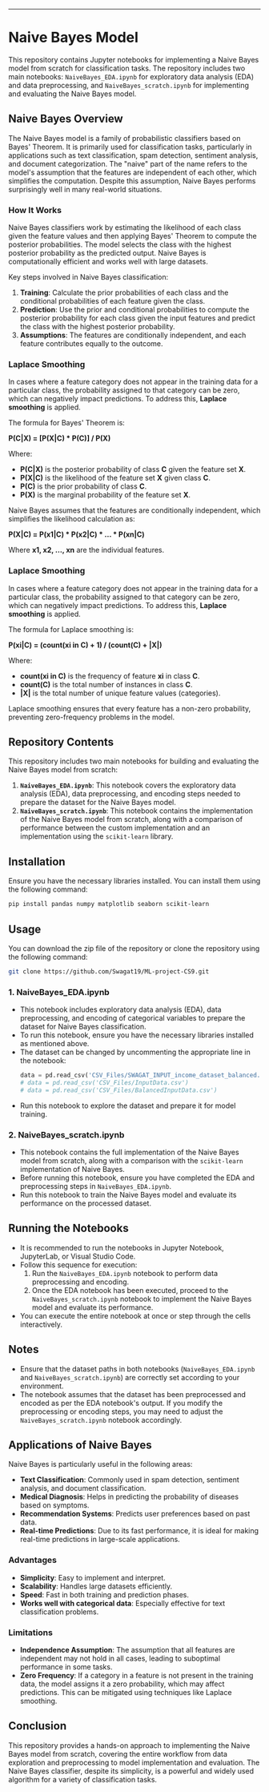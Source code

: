 ---
# Naive Bayes Model
This repository contains Jupyter notebooks for implementing a Naive Bayes model from scratch for classification tasks. The repository includes two main notebooks: `NaiveBayes_EDA.ipynb` for exploratory data analysis (EDA) and data preprocessing, and `NaiveBayes_scratch.ipynb` for implementing and evaluating the Naive Bayes model.

## Naive Bayes Overview

The Naive Bayes model is a family of probabilistic classifiers based on Bayes' Theorem. It is primarily used for classification tasks, particularly in applications such as text classification, spam detection, sentiment analysis, and document categorization. The "naive" part of the name refers to the model's assumption that the features are independent of each other, which simplifies the computation. Despite this assumption, Naive Bayes performs surprisingly well in many real-world situations.

### How It Works

Naive Bayes classifiers work by estimating the likelihood of each class given the feature values and then applying Bayes' Theorem to compute the posterior probabilities. The model selects the class with the highest posterior probability as the predicted output. Naive Bayes is computationally efficient and works well with large datasets.

Key steps involved in Naive Bayes classification:
1. **Training**: Calculate the prior probabilities of each class and the conditional probabilities of each feature given the class.
2. **Prediction**: Use the prior and conditional probabilities to compute the posterior probability for each class given the input features and predict the class with the highest posterior probability.
3. **Assumptions**: The features are conditionally independent, and each feature contributes equally to the outcome.

### Laplace Smoothing

In cases where a feature category does not appear in the training data for a particular class, the probability assigned to that category can be zero, which can negatively impact predictions. To address this, **Laplace smoothing** is applied.



The formula for Bayes' Theorem is:

**P(C|X) = [P(X|C) * P(C)] / P(X)**

Where:
- **P(C|X)** is the posterior probability of class **C** given the feature set **X**.
- **P(X|C)** is the likelihood of the feature set **X** given class **C**.
- **P(C)** is the prior probability of class **C**.
- **P(X)** is the marginal probability of the feature set **X**.

Naive Bayes assumes that the features are conditionally independent, which simplifies the likelihood calculation as:

**P(X|C) = P(x1|C) * P(x2|C) * ... * P(xn|C)**

Where **x1, x2, ..., xn** are the individual features.

### Laplace Smoothing

In cases where a feature category does not appear in the training data for a particular class, the probability assigned to that category can be zero, which can negatively impact predictions. To address this, **Laplace smoothing** is applied.

The formula for Laplace smoothing is:

**P(xi|C) = (count(xi in C) + 1) / (count(C) + |X|)**

Where:
- **count(xi in C)** is the frequency of feature **xi** in class **C**.
- **count(C)** is the total number of instances in class **C**.
- **|X|** is the total number of unique feature values (categories).

Laplace smoothing ensures that every feature has a non-zero probability, preventing zero-frequency problems in the model.

## Repository Contents

This repository includes two main notebooks for building and evaluating the Naive Bayes model from scratch:

1. **`NaiveBayes_EDA.ipynb`**: This notebook covers the exploratory data analysis (EDA), data preprocessing, and encoding steps needed to prepare the dataset for the Naive Bayes model.
2. **`NaiveBayes_scratch.ipynb`**: This notebook contains the implementation of the Naive Bayes model from scratch, along with a comparison of performance between the custom implementation and an implementation using the `scikit-learn` library.

## Installation

Ensure you have the necessary libraries installed. You can install them using the following command:

```bash
pip install pandas numpy matplotlib seaborn scikit-learn
```

## Usage

You can download the zip file of the repository or clone the repository using the following command:

```bash
git clone https://github.com/Swagat19/ML-project-CS9.git
```

### 1. NaiveBayes_EDA.ipynb

- This notebook includes exploratory data analysis (EDA), data preprocessing, and encoding of categorical variables to prepare the dataset for Naive Bayes classification.
- To run this notebook, ensure you have the necessary libraries installed as mentioned above.
- The dataset can be changed by uncommenting the appropriate line in the notebook:
  ```python
  data = pd.read_csv('CSV_Files/SWAGAT_INPUT_income_dataset_balanced.csv')
  # data = pd.read_csv('CSV_Files/InputData.csv')
  # data = pd.read_csv('CSV_Files/BalancedInputData.csv')
  ```
- Run this notebook to explore the dataset and prepare it for model training.

### 2. NaiveBayes_scratch.ipynb

- This notebook contains the full implementation of the Naive Bayes model from scratch, along with a comparison with the `scikit-learn` implementation of Naive Bayes.
- Before running this notebook, ensure you have completed the EDA and preprocessing steps in `NaiveBayes_EDA.ipynb`.
- Run this notebook to train the Naive Bayes model and evaluate its performance on the processed dataset.

## Running the Notebooks

- It is recommended to run the notebooks in Jupyter Notebook, JupyterLab, or Visual Studio Code.
- Follow this sequence for execution:
  1. Run the `NaiveBayes_EDA.ipynb` notebook to perform data preprocessing and encoding.
  2. Once the EDA notebook has been executed, proceed to the `NaiveBayes_scratch.ipynb` notebook to implement the Naive Bayes model and evaluate its performance.
- You can execute the entire notebook at once or step through the cells interactively.

## Notes

- Ensure that the dataset paths in both notebooks (`NaiveBayes_EDA.ipynb` and `NaiveBayes_scratch.ipynb`) are correctly set according to your environment.
- The notebook assumes that the dataset has been preprocessed and encoded as per the EDA notebook's output. If you modify the preprocessing or encoding steps, you may need to adjust the `NaiveBayes_scratch.ipynb` notebook accordingly.

## Applications of Naive Bayes

Naive Bayes is particularly useful in the following areas:
- **Text Classification**: Commonly used in spam detection, sentiment analysis, and document classification.
- **Medical Diagnosis**: Helps in predicting the probability of diseases based on symptoms.
- **Recommendation Systems**: Predicts user preferences based on past data.
- **Real-time Predictions**: Due to its fast performance, it is ideal for making real-time predictions in large-scale applications.

### Advantages
- **Simplicity**: Easy to implement and interpret.
- **Scalability**: Handles large datasets efficiently.
- **Speed**: Fast in both training and prediction phases.
- **Works well with categorical data**: Especially effective for text classification problems.

### Limitations
- **Independence Assumption**: The assumption that all features are independent may not hold in all cases, leading to suboptimal performance in some tasks.
- **Zero Frequency**: If a category in a feature is not present in the training data, the model assigns it a zero probability, which may affect predictions. This can be mitigated using techniques like Laplace smoothing.

## Conclusion

This repository provides a hands-on approach to implementing the Naive Bayes model from scratch, covering the entire workflow from data exploration and preprocessing to model implementation and evaluation. The Naive Bayes classifier, despite its simplicity, is a powerful and widely used algorithm for a variety of classification tasks.

